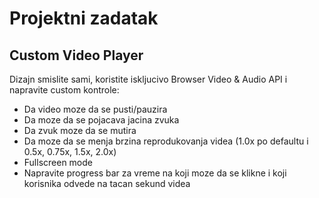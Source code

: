 # Projektni zadatak 
## Custom Video Player
Dizajn smislite sami, koristite iskljucivo Browser Video & Audio API i napravite custom kontrole:

- Da video moze da se pusti/pauzira
- Da moze da se pojacava jacina zvuka
- Da zvuk moze da se mutira
- Da moze da se menja brzina reprodukovanja videa (1.0x po defaultu i 0.5x, 0.75x, 1.5x, 2.0x)
- Fullscreen mode
- Napravite progress bar za vreme na koji moze da se klikne i koji korisnika odvede na tacan sekund videa
